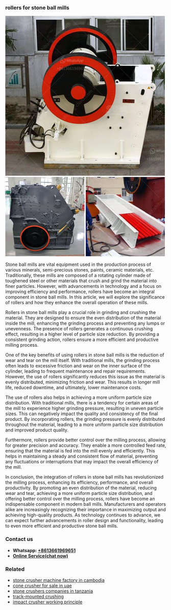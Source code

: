 <h3>rollers for stone ball mills</h3><img src='1706767134.jpg' alt=''><p>Stone ball mills are vital equipment used in the production process of various minerals, semi-precious stones, paints, ceramic materials, etc. Traditionally, these mills are composed of a rotating cylinder made of toughened steel or other materials that crush and grind the material into finer particles. However, with advancements in technology and a focus on improving efficiency and performance, rollers have become an integral component in stone ball mills. In this article, we will explore the significance of rollers and how they enhance the overall operation of these mills.</p><p>Rollers in stone ball mills play a crucial role in grinding and crushing the material. They are designed to ensure the even distribution of the material inside the mill, enhancing the grinding process and preventing any lumps or unevenness. The presence of rollers generates a continuous crushing effect, resulting in a higher level of particle size reduction. By providing a consistent grinding action, rollers ensure a more efficient and productive milling process.</p><p>One of the key benefits of using rollers in stone ball mills is the reduction of wear and tear on the mill itself. With traditional mills, the grinding process often leads to excessive friction and wear on the inner surface of the cylinder, leading to frequent maintenance and repair requirements. However, the use of rollers significantly reduces this issue as the material is evenly distributed, minimizing friction and wear. This results in longer mill life, reduced downtime, and ultimately, lower maintenance costs.</p><p>The use of rollers also helps in achieving a more uniform particle size distribution. With traditional mills, there is a tendency for certain areas of the mill to experience higher grinding pressure, resulting in uneven particle sizes. This can negatively impact the quality and consistency of the final product. By incorporating rollers, the grinding pressure is evenly distributed throughout the material, leading to a more uniform particle size distribution and improved product quality.</p><p>Furthermore, rollers provide better control over the milling process, allowing for greater precision and accuracy. They enable a more controlled feed rate, ensuring that the material is fed into the mill evenly and efficiently. This helps in maintaining a steady and consistent flow of material, preventing any fluctuations or interruptions that may impact the overall efficiency of the mill.</p><p>In conclusion, the integration of rollers in stone ball mills has revolutionized the milling process, enhancing its efficiency, performance, and overall productivity. By promoting an even distribution of the material, reducing wear and tear, achieving a more uniform particle size distribution, and offering better control over the milling process, rollers have become an indispensable component in modern ball mills. Manufacturers and operators alike are increasingly recognizing their importance in maximizing output and achieving high-quality products. As technology continues to advance, we can expect further advancements in roller design and functionality, leading to even more efficient and productive stone ball mills.</p><h3>Contact us</h3><ul><li><strong>Whatsapp:&nbsp;<a href="https://wa.me/8613661969651">+8613661969651</a></strong></li><li><a href="https://swt.shibang-china.com/?git&amp;zhl&amp;rollers for stone ball mills"><strong>Online Service(chat now)</strong></a></li></ul><h3>Related</h3><ul><li><a href='stone crusher machine factory in cambodia.md'>stone crusher machine factory in cambodia</a></li><li><a href='cone crusher for sale in uae.md'>cone crusher for sale in uae</a></li><li><a href='stone crushers companies in tanzania.md'>stone crushers companies in tanzania</a></li><li><a href='trackmounted crushing.md'>track-mounted crushing</a></li><li><a href='impact crusher working principle.md'>impact crusher working principle</a></li></ul>